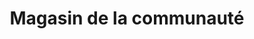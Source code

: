 ---
title: "Magasin de la communauté"
url: /bofossou/magasin-de-la-communaute/
shop: Lebensmittel
---